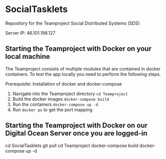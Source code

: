 # SocialTasklets
Repository for the Teamproject Social Distributed Systems (SDS)

Server IP: 46.101.198.127

## Starting the Teamproject with Docker on your local machine
The Teamproject consists of multiple modules that are contained in docker containers.
To test the app locally you need to perform the following steps.

Prerequisite: Installation of docker and docker-compose

1. Navigate into the Teamproject directory `cd Teamproject`
2. Build the docker images `docker-compose build`
3. Run the containers `docker-compose up -d`
4. Run `docker ps` to get the port mapping

## Starting the Teamproject with Docker on our Digital Ocean Server once you are logged-in

cd SocialTasklets
git pull
cd Teamproject 
docker-compose build
docker-compose up -d
